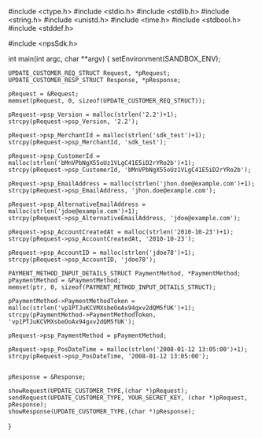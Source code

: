 #include <ctype.h>
#include <stdio.h>
#include <stdlib.h>
#include <string.h>
#include <unistd.h>
#include <time.h>
#include <stdbool.h>
#include <stddef.h>

#include <npsSdk.h>

int main(int argc, char **argv) {
    setEnvironment(SANDBOX_ENV);

    UPDATE_CUSTOMER_REQ_STRUCT Request, *pRequest;
    UPDATE_CUSTOMER_RESP_STRUCT Response, *pResponse;

    pRequest = &Request;
    memset(pRequest, 0, sizeof(UPDATE_CUSTOMER_REQ_STRUCT));

    pRequest->psp_Version = malloc(strlen('2.2')+1);
    strcpy(pRequest->psp_Version, '2.2');

    pRequest->psp_MerchantId = malloc(strlen('sdk_test')+1);
    strcpy(pRequest->psp_MerchantId, 'sdk_test');

    pRequest->psp_CustomerId = malloc(strlen('bMnVPbNgX55oUz1VLgC41E5iD2rYRo2b')+1);
    strcpy(pRequest->psp_CustomerId, 'bMnVPbNgX55oUz1VLgC41E5iD2rYRo2b');

    pRequest->psp_EmailAddress = malloc(strlen('jhon.doe@example.com')+1);
    strcpy(pRequest->psp_EmailAddress, 'jhon.doe@example.com');

    pRequest->psp_AlternativeEmailAddress = malloc(strlen('jdoe@example.com')+1);
    strcpy(pRequest->psp_AlternativeEmailAddress, 'jdoe@example.com');

    pRequest->psp_AccountCreatedAt = malloc(strlen('2010-10-23')+1);
    strcpy(pRequest->psp_AccountCreatedAt, '2010-10-23');

    pRequest->psp_AccountID = malloc(strlen('jdoe78')+1);
    strcpy(pRequest->psp_AccountID, 'jdoe78');

    PAYMENT_METHOD_INPUT_DETAILS_STRUCT PaymentMethod, *PaymentMethod;
    pPaymentMethod = &PaymentMethod;
    memset(ptr, 0, sizeof(PAYMENT_METHOD_INPUT_DETAILS_STRUCT);

    pPaymentMethod->PaymentMethodToken = malloc(strlen('vp1PTJuKCVMXsbeOoAx94gxv2dQM5fUK')+1);
    strcpy(pPaymentMethod->PaymentMethodToken, 'vp1PTJuKCVMXsbeOoAx94gxv2dQM5fUK');

    pRequest->psp_PaymentMethod = pPaymentMethod;

    pRequest->psp_PosDateTime = malloc(strlen('2008-01-12 13:05:00')+1);
    strcpy(pRequest->psp_PosDateTime, '2008-01-12 13:05:00');


    pResponse = &Response;

    showRequest(UPDATE_CUSTOMER_TYPE,(char *)pRequest);
    sendRequest(UPDATE_CUSTOMER_TYPE, YOUR_SECRET_KEY, (char *)pRequest, pResponse);
    showResponse(UPDATE_CUSTOMER_TYPE,(char *)pResponse);
}
